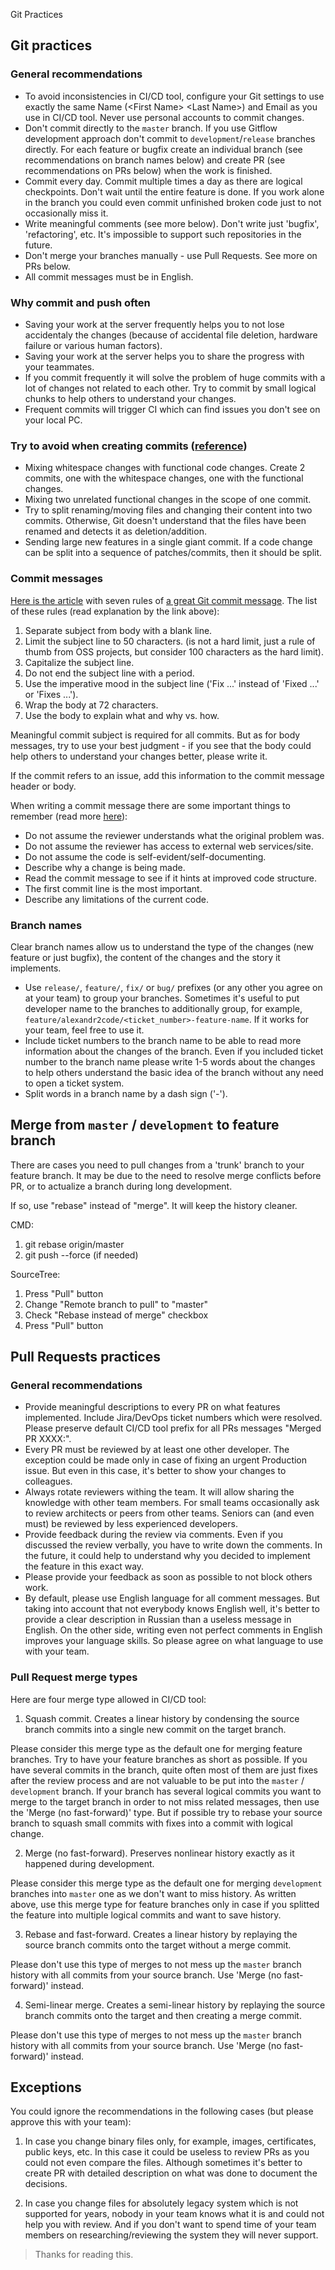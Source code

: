 Git Practices

## Git practices

### General recommendations

* To avoid inconsistencies in CI/CD tool, configure your Git settings to use exactly the same Name (\<First Name\> \<Last Name\>) and Email as you use in CI/CD tool. Never use personal accounts to commit changes.
* Don't commit directly to the `master` branch. If you use Gitflow development approach don't commit to `development`/`release` branches directly. For each feature or bugfix create an individual branch (see recommendations on branch names below) and create PR (see recommendations on PRs below) when the work is finished.
* Commit every day. Commit multiple times a day as there are logical checkpoints. Don't wait until the entire feature is done. If you work alone in the branch you could even commit unfinished broken code just to not occasionally miss it.
* Write meaningful comments (see more below). Don't write just 'bugfix', 'refactoring', etc. It's impossible to support such repositories in the future.
* Don't merge your branches manually - use Pull Requests. See more on PRs below.
* All commit messages must be in English.

### Why commit and push often

* Saving your work at the server frequently helps you to not lose accidentaly the changes (because of accidental file deletion, hardware failure or various human factors).
* Saving your work at the server helps you to share the progress with your teammates.
* If you commit frequently it will solve the problem of huge commits with a lot of changes not related to each other. Try to commit by small logical chunks to help others to understand your changes.
* Frequent commits will trigger CI which can find issues you don't see on your local PC.

### Try to avoid when creating commits ([reference](https://wiki.openstack.org/wiki/GitCommitMessages#Things_to_avoid_when_creating_commits))

* Mixing whitespace changes with functional code changes. Create 2 commits, one with the whitespace changes, one with the functional changes.
* Mixing two unrelated functional changes in the scope of one commit.
* Try to split renaming/moving files and changing their content into two commits. Otherwise, Git doesn't understand that the files have been renamed and detects it as deletion/addition.
* Sending large new features in a single giant commit. If a code change can be split into a sequence of patches/commits, then it should be split.

### Commit messages

[Here is the article](https://chris.beams.io/posts/git-commit/) with seven rules of [a great Git commit message](https://commit.style/). The list of these rules (read explanation by the link above):

1. Separate subject from body with a blank line.
2. Limit the subject line to 50 characters. (is not a hard limit, just a rule of thumb from OSS projects, but consider 100 characters as the hard limit).
3. Capitalize the subject line.
4. Do not end the subject line with a period.
5. Use the imperative mood in the subject line ('Fix ...' instead of 'Fixed ...' or 'Fixes ...').
6. Wrap the body at 72 characters.
7. Use the body to explain what and why vs. how.

Meaningful commit subject is required for all commits. But as for body messages, try to use your best judgment - if you see that the body could help others to understand your changes better, please write it.

If the commit refers to an issue, add this information to the commit message header or body.

When writing a commit message there are some important things to remember (read more [here](https://wiki.openstack.org/wiki/GitCommitMessages#Information_in_commit_messages)):

* Do not assume the reviewer understands what the original problem was.
* Do not assume the reviewer has access to external web services/site.
* Do not assume the code is self-evident/self-documenting.
* Describe why a change is being made.
* Read the commit message to see if it hints at improved code structure.
* The first commit line is the most important.
* Describe any limitations of the current code.

### Branch names

Clear branch names allow us to understand the type of the changes (new feature or just bugfix), the content of the changes and the story it implements.

* Use `release/`, `feature/`, `fix/` or `bug/` prefixes (or any other you agree on at your team) to group your branches. Sometimes it's useful to put developer name to the branches to additionally group, for example, `feature/alexandr2code/<ticket_number>-feature-name`. If it works for your team, feel free to use it.
* Include ticket numbers to the branch name to be able to read more information about the changes of the branch. Even if you included ticket number to the branch name please write 1-5 words about the changes to help others understand the basic idea of the branch without any need to open a ticket system.
* Split words in a branch name by a dash sign ('-').

## Merge from `master` / `development` to feature branch

There are cases you need to pull changes from a 'trunk' branch to your feature branch. It may be due to the need to resolve merge conflicts before PR, or to actualize a branch during long development. 

If so, use "rebase" instead of "merge". It will keep the history cleaner.

CMD:

1. git rebase origin/master
2. git push --force (if needed)

SourceTree:

1. Press "Pull" button
2. Change "Remote branch to pull" to "master"
3. Check "Rebase instead of merge" checkbox
4. Press "Pull" button

## Pull Requests practices

### General recommendations

* Provide meaningful descriptions to every PR on what features implemented. Include Jira/DevOps ticket numbers which were resolved. Please preserve default CI/CD tool prefix for all PRs messages "Merged PR XXXX:".
* Every PR must be reviewed by at least one other developer. The exception could be made only in case of fixing an urgent Production issue. But even in this case, it's better to show your changes to colleagues.
* Always rotate reviewers withing the team. It will allow sharing the knowledge with other team members. For small teams occasionally ask to review architects or peers from other teams. Seniors can (and even must) be reviewed by less experienced developers.
* Provide feedback during the review via comments. Even if you discussed the review verbally, you have to write down the comments. In the future, it could help to understand why you decided to implement the feature in this exact way.
* Please provide your feedback as soon as possible to not block others work.
* By default, please use English language for all comment messages. But taking into account that not everybody knows English well, it's better to provide a clear description in Russian than a useless message in English. On the other side, writing even not perfect comments in English improves your language skills. So please agree on what language to use with your team.

### Pull Request merge types

Here are four merge type allowed in CI/CD tool:

1. Squash commit. Creates a linear history by condensing the source branch commits into a single new commit on the target branch.

Please consider this merge type as the default one for merging feature branches. Try to have your feature branches as short as possible. If you have several commits in the branch, quite often most of them are just fixes after the review process and are not valuable to be put into the `master` / `development` branch. If your branch has several logical commits you want to merge to the target branch in order to not miss related messages, then use the 'Merge (no fast-forward)' type. But if possible try to rebase your source branch to squash small commits with fixes into a commit with logical change.

2. Merge (no fast-forward). Preserves nonlinear history exactly as it happened during development.

Please consider this merge type as the default one for merging `development` branches into `master` one as we don't want to miss history. As written above, use this merge type for feature branches only in case if you splitted the feature into multiple logical commits and want to save history.

3. Rebase and fast-forward. Creates a linear history by replaying the source branch commits onto the target without a merge commit.

Please don't use this type of merges to not mess up the `master` branch history with all commits from your source branch. Use 'Merge (no fast-forward)' instead.

4. Semi-linear merge. Creates a semi-linear history by replaying the source branch commits onto the target and then creating a merge commit.

Please don't use this type of merges to not mess up the `master` branch history with all commits from your source branch. Use 'Merge (no fast-forward)' instead.

## Exceptions

You could ignore the recommendations in the following cases (but please approve this with your team):

1. In case you change binary files only, for example, images, certificates, public keys, etc. In this case it could be useless to review PRs as you could not even compare the files. Although sometimes it's better to create PR with detailed description on what was done to document the decisions.

2. In case you change files for absolutely legacy system which is not supported for years, nobody in your team knows what it is and could not help you with review. And if you don't want to spend time of your team members on researching/reviewing the system they will never support.

> Thanks for reading this.
